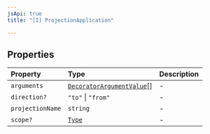 ```yaml
---
jsApi: true
title: "[I] ProjectionApplication"

---
```

## Properties

| Property | Type | Description |
| :------ | :------ | :------ |
| `arguments` | [`DecoratorArgumentValue`](../type-aliases/DecoratorArgumentValue.md)[] | - |
| `direction?` | `"to"` \| `"from"` | - |
| `projectionName` | `string` | - |
| `scope?` | [`Type`](../type-aliases/Type.md) | - |
